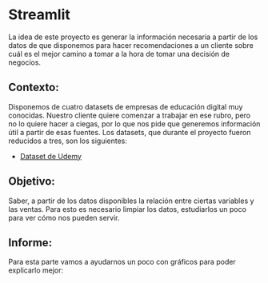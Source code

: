 # Streamlit


La idea de este proyecto es generar la información necesaria a partir de los datos de que disponemos para hacer recomendaciones a un cliente sobre cuál es el mejor camino a tomar a la hora de tomar una decisión de negocios.


## Contexto:

Disponemos de cuatro datasets de empresas de educación digital muy conocidas. Nuestro cliente quiere comenzar a trabajar en ese rubro, pero no lo quiere hacer a ciegas, por lo que nos pide que generemos información útil a partir de esas fuentes.
Los datasets, que durante el proyecto fueron reducidos a tres, son los siguientes:

- [Dataset de Udemy](https://drive.google.com/file/d/1PFW3LeJe7C3b6WptTixbsluHDDQqDr_6/view?usp=share_link)

## Objetivo:

Saber, a partir de los datos disponibles la relación entre ciertas variables y las ventas. Para esto es necesario limpiar los datos, estudiarlos un poco para ver cómo nos pueden servir.

## Informe:

Para esta parte vamos a ayudarnos un poco con gráficos para poder explicarlo mejor:



